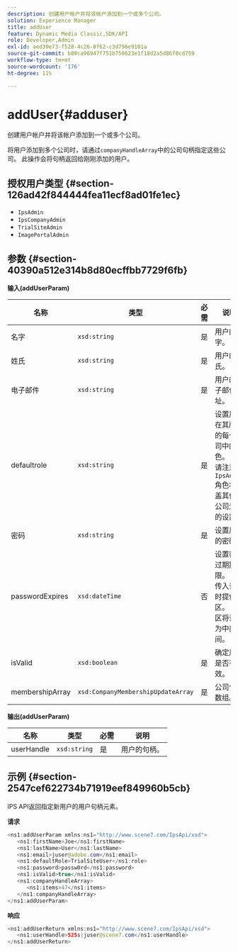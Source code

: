```yaml
---
description: 创建用户帐户并将该帐户添加到一个或多个公司。
solution: Experience Manager
title: addUser
feature: Dynamic Media Classic,SDK/API
role: Developer,Admin
exl-id: aed39e73-f528-4c26-8f62-c3d796e9101a
source-git-commit: b89ca96947f751b750623e1f18d2a5d86f0cd759
workflow-type: tm+mt
source-wordcount: '176'
ht-degree: 11%

---
```


# addUser{#adduser}

创建用户帐户并将该帐户添加到一个或多个公司。

将用户添加到多个公司时，请通过`companyHandleArray`中的公司句柄指定这些公司。 此操作会将句柄返回给刚刚添加的用户。

## 授权用户类型 {#section-126ad42f844444fea11ecf8ad01fe1ec}

* `IpsAdmin`
* `IpsCompanyAdmin`
* `TrialSiteAdmin`
* `ImagePortalAdmin`

## 参数 {#section-40390a512e314b8d80ecffbb7729f6fb}

**输入(addUserParam)**

| 名称 | 类型 | 必需 | 说明 |
|---|---|---|---|
| 名字 | `xsd:string` | 是 | 用户的名字。 |
| 姓氏 | `xsd:string` | 是 | 用户的姓氏。 |
| 电子邮件 | `xsd:string` | 是 | 用户的电子邮件地址。 |
| defaultrole | `xsd:string` | 是 | 设置用户在其所属的每个公司中的角色。 但请注意，`IpsAdmin`角色将覆盖其他按公司划分的设置。 |
| 密码 | `xsd:string` | 是 | 设置用户的密码 |
| passwordExpires | `xsd:dateTime` | 否 | 设置密码过期期限。 在传入请求时提供时区。 时区将调整为中部时间。 |
| isValid | `xsd:boolean` | 是 | 确定用户是否有效。 |
| membershipArray | `xsd:CompanyMembershipUpdateArray` | 是 | 公司句柄数组。 |

**输出(addUserParam)**

| 名称 | 类型 | 必需 | 说明 |
|---|---|---|---|
| userHandle | `xsd:string` | 是 | 用户的句柄。 |

## 示例 {#section-2547cef622734b71919eef849960b5cb}

IPS API返回指定新用户的用户句柄元素。

**请求**

```java {.line-numbers}
<ns1:addUserParam xmlns:ns1="http://www.scene7.com/IpsApi/xsd">
   <ns1:firstName>Joe</ns1:firstName>
   <ns1:lastName>User</ns1:lastName>
   <ns1:email>juser@adobe.com</ns1:email>
   <ns1:defaultRole>TrialSiteUser</ns1:role>
   <ns1:password>passw0rd</ns1:password>
   <ns1:isValid>true</ns1:isValid>
   <ns1:companyHandleArray>
      <ns1:items>47</ns1:items>
   </ns1:companyHandleArray>
</ns1:addUserParam>
```

**响应**

```java {.line-numbers}
<ns1:addUserReturn xmlns:ns1="http://www.scene7.com/IpsApi/xsd">
   <ns1:userHandle>525s|juser@scene7.com</ns1:userHandle>
</ns1:addUserReturn>
```
